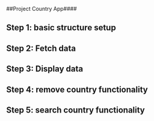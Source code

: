 ##Project Country App####

## Step 1: basic structure setup
## Step 2: Fetch data
## Step 3: Display data
## Step 4: remove country functionality
## Step 5: search country functionality